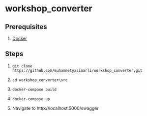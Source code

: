 # workshop_converter

## Prerequisites
1. [Docker](https://www.docker.com/)

## Steps
1. `git clone https://github.com/muhammetyasinarli/workshop_converter.git`

2. `cd workshop_converter\src`

3. `docker-compose build`

4. `docker-compose up`

5.  Navigate to http://localhost:5000/swagger
